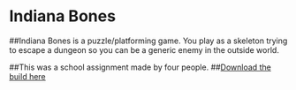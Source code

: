 
Indiana Bones
===
##Indiana Bones is a puzzle/platforming game. You play as a skeleton trying to escape a dungeon so you can be a generic enemy in the outside world.

##This was a school assignment made by four people.
##[Download the build here](https://www.dropbox.com/s/83nn00t247a4soh/Indiana%20Bones.zip?dl=0)
